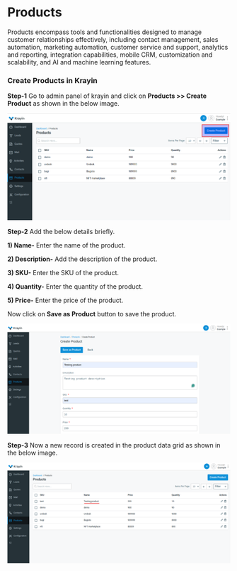 # Products

Products encompass tools and functionalities designed to manage customer relationships effectively, including contact management, sales automation, marketing automation, customer service and support, analytics and reporting, integration capabilities, mobile CRM, customization and scalability, and AI and machine learning features.

### Create Products in Krayin

**Step-1** Go to admin panel of krayin and click on **Products >> Create Product** as shown in the below image.

![Create Product](../../assets/2.0/images/product/createProduct.png)

**Step-2** Add the below details briefly.

**1) Name-** Enter the name of the product.

**2) Description-** Add the description of the product.

**3) SKU-** Enter the SKU of the product.

**4) Quantity-** Enter the quantity of the product.

**5) Price-** Enter the price of the product.

Now click on **Save as Product** button to save the product.

![Product](../../assets/2.0/images/product/product.png)

**Step-3** Now a new record is created in the product data grid as shown in the below image.

![Product Grid](../../assets/2.0/images/product/productGrid.png)




